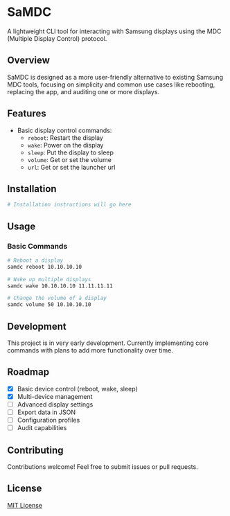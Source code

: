 # SaMDC

A lightweight CLI tool for interacting with Samsung displays using the MDC (Multiple Display Control) protocol.

## Overview

SaMDC is designed as a more user-friendly alternative to existing Samsung MDC tools, focusing on simplicity and common use cases like rebooting, replacing the app, and auditing one or more displays.

## Features

- Basic display control commands:
  - `reboot`: Restart the display
  - `wake`: Power on the display
  - `sleep`: Put the display to sleep
  - `volume`: Get or set the volume
  - `url`: Get or set the launcher url

## Installation

```bash
# Installation instructions will go here
```

## Usage

### Basic Commands

```bash
# Reboot a display
samdc reboot 10.10.10.10

# Wake up multiple displays
samdc wake 10.10.10.10 11.11.11.11

# Change the volume of a display
samdc volume 50 10.10.10.10
```

## Development

This project is in very early development. Currently implementing core commands with plans to add more functionality over time.

## Roadmap

- [x] Basic device control (reboot, wake, sleep)
- [x] Multi-device management
- [ ] Advanced display settings
- [ ] Export data in JSON
- [ ] Configuration profiles
- [ ] Audit capabilities

## Contributing

Contributions welcome! Feel free to submit issues or pull requests.

## License

[MIT License](LICENSE)
